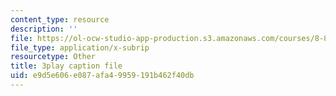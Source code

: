 ```yaml
---
content_type: resource
description: ''
file: https://ol-ocw-studio-app-production.s3.amazonaws.com/courses/8-851-effective-field-theory-spring-2013/e9d5e606e087afa49959191b462f40db_zqOoSBbcack.srt
file_type: application/x-subrip
resourcetype: Other
title: 3play caption file
uid: e9d5e606-e087-afa4-9959-191b462f40db
---
```


